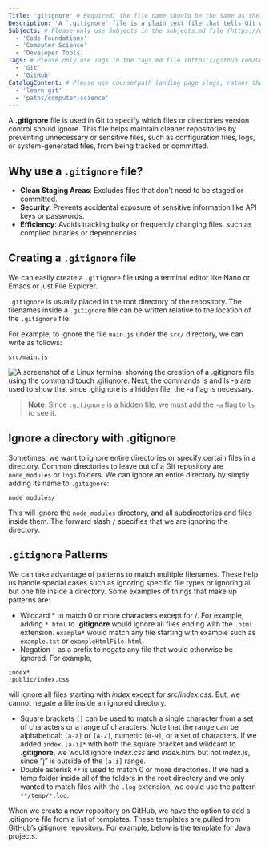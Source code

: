 ```yaml
---
Title: 'gitignore' # Required; the file name should be the same as the title, but lowercase, with dashes instead of spaces, and all punctuation removed
Description: 'A `.gitignore` file is a plain text file that tells Git which files or directories to ignore in a repository, preventing them from being tracked or staged.'
Subjects: # Please only use Subjects in the subjects.md file (https://github.com/Codecademy/docs/blob/main/documentation/subjects.md). If that list feels insufficient, feel free to create a new Subject and add it to subjects.md in your PR!
  - 'Code Foundations'
  - 'Computer Science'
  - 'Developer Tools'
Tags: # Please only use Tags in the tags.md file (https://github.com/Codecademy/docs/blob/main/documentation/tags.md). If that list feels insufficient, feel free to create a new Tag and add it to tags.md in your PR!
  - 'Git'
  - 'GitHub'
CatalogContent: # Please use course/path landing page slugs, rather than linking to individual content items. If listing multiple items, please put the most relevant one first
  - 'learn-git'
  - 'paths/computer-science'
---
```


A **.gitignore** file is used in Git to specify which files or directories version control should ignore. This file helps maintain cleaner repositories by preventing unnecessary or sensitive files, such as configuration files, logs, or system-generated files, from being tracked or committed.


## Why use a `.gitignore` file?

- **Clean Staging Areas**: Excludes files that don’t need to be staged or committed.
- **Security**: Prevents accidental exposure of sensitive information like API keys or passwords.
- **Efficiency**: Avoids tracking bulky or frequently changing files, such as compiled binaries or dependencies.

## Creating a `.gitignore` file

We can easily create a `.gitignore` file using a terminal editor like Nano or Emacs or just File Explorer.

`.gitignore` is usually placed in the root directory of the repository. The filenames inside a `.gitignore` file can be written relative to the location of the `.gitignore` file. 

For example, to ignore the file `main.js` under the `src/` directory, we can write as follows:
```
src/main.js

```

![A screenshot of a Linux terminal showing the creation of a .gitignore file using the command `touch .gitignore`. Next, the commands `ls` and `ls -a` are used to show that since `.gitignore` is a hidden file, the `-a` flag is necessary.](https://static-assets.codecademy.com/Courses/learn-git-github/gitignore/create-gitignore.png)

> **Note**: Since `.gitignore` is a hidden file, we must add the `-a` flag to `ls` to see it.

## Ignore a directory with .gitignore

Sometimes, we want to ignore entire directories or specify certain files in a directory. Common directories to leave out of a Git repository are `node_modules` or `logs` folders. We can ignore an entire directory by simply adding its name to `.gitignore`:
```
node_modules/
```
This will ignore the `node_modules` directory, and all subdirectories and files inside them. The forward slash `/` specifies that we are ignoring the directory.

## `.gitignore` Patterns

We can take advantage of patterns to match multiple filenames. These help us handle special cases such as ignoring specific file types or ignoring all but one file inside a directory. Some examples of things that make up patterns are:

* Wildcard * to match 0 or more characters except for /. For example, adding `*.html` to **.gitignore** would ignore all files ending with the `.html` extension. `example*` would match any file starting with example such as `example.txt` or `exampleHtmlFile.html`.
* Negation `!` as a prefix to negate any file that would otherwise be ignored. For example,
```
index*
!public/index.css
```
will ignore all files starting with *index* except for *src/index.css*. But, we cannot negate a file inside an ignored directory.

* Square brackets `[]` can be used to match a single character from a set of characters or a range of characters. Note that the range can be alphabetical: `[a-z]` or `[A-Z]`, numeric `[0-9]`, or a set of characters. If we added `index.[a-i]*` with both the square bracket and wildcard to **.gitignore**, we would ignore *index.css* and *index.html* but not *index.js*, since “j” is outside of the `[a-i]` range.
* Double asterisk `**` is used to match 0 or more directories. If we had a temp folder inside all of the folders in the root directory and we only wanted to match files with the `.log` extension, we could use the pattern `**/temp/*.log`.


When we create a new repository on GitHub, we have the option to add a .gitignore file from a list of templates. These templates are pulled from [GitHub’s gitignore repository](https://github.com/github/gitignore). For example, below is the template for Java projects.